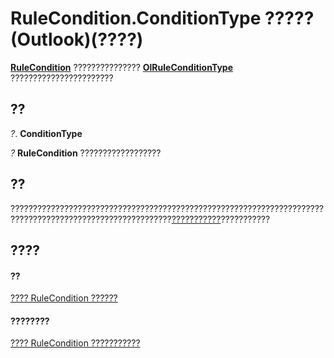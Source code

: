 
# RuleCondition.ConditionType ????? (Outlook)(????)

 **[RuleCondition](e03f91c2-2c08-b036-104a-d6246f28bc2d.md)** ??????????????? **[OlRuleConditionType](35c2f965-0f9d-8cc8-2f05-60522268574f.md)** ???????????????????????


## ??

 _?_. **ConditionType**

 _?_ **RuleCondition** ??????????????????


## ??

??????????????????????????????????????????????????????????????????????????????????????????????????????????[???????????](812c131a-fe23-1b8b-5e2d-9459d7102630.md)???????????


## ????


#### ??


[???? RuleCondition ??????](e03f91c2-2c08-b036-104a-d6246f28bc2d.md)
#### ????????


[???? RuleCondition ???????????](http://msdn.microsoft.com/library/0dd281de-2c65-fd29-8409-b71151328c7f%28Office.15%29.aspx)
